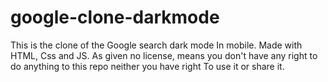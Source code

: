 # google-clone-darkmode
This is the clone of the Google search dark mode
In mobile.
Made with HTML, Css and JS.
As given no license, means you don't have any right
to do anything to this repo neither you have right 
To use it or share it.
